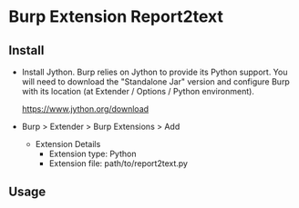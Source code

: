 # Burp Extension Report2text

## Install

* Install Jython. Burp relies on Jython to provide its Python support. You will
  need to download the "Standalone Jar" version and configure Burp with its
  location (at Extender / Options / Python environment).

  https://www.jython.org/download

* Burp > Extender > Burp Extensions > Add
  * Extension Details
    * Extension type: Python
    * Extension file: path/to/report2text.py

## Usage
